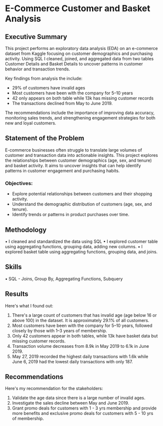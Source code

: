 # E-Commerce Customer and Basket Analysis

## **Executive Summary**
This project performs an exploratory data analysis (EDA) on an e-commerce dataset from Kaggle focusing on customer demographics and purchasing activity. Using SQL I cleaned, joined, and aggregated data from two tables Customer Details and Basket Details to uncover patterns in customer behavior and transaction trends. 

Key findings from analysis the include: 
- 29% of customers have invalid ages
- Most customers have been with the company for 5–10 years 
- 42 only appears on both table while 13k has missing customer records
- The transactions declined from May to June 2019. 

The recommendations include the importance of improving data accuracy, monitoring sales trends, and strengthening engagement strategies for both new and loyal customers. 

## **Statement of the Problem**
E-commerce businesses often struggle to translate large volumes of customer and transaction data into actionable insights.  This project explores the relationships between customer demographics (age, sex, and tenure) and basket activity. It aims to uncover insights that can help identify patterns in customer engagement and purchasing habits. 

### **Objectives:**
* Explore potential relationships between customers and their shopping activity. 
* Understand the demographic distribution of customers (age, sex, and tenure). 
* Identify trends or patterns in product purchases over time. 

## **Methodology**
• I cleaned and standardized the data using SQL
• I explored customer table using aggregating functions, grouping data, adding new columns.
• I explored basket table using aggregating functions, grouping data, and joins.

## **Skills**
• SQL - Joins, Group By, Aggregating Functions, Subquery

## **Results**
Here's what I found out:
1. There's a large count of customers that has invalid age (age below 16 or above 100) in the dataset. It is approximately 29.1% of all customers. 
2. Most customers have been with the company for 5–10 years, followed closely by those with 1–3 years of membership. 
3. Only 42 customers appear in both tables, while 13k have basket data but missing customer records. 
4. Transaction volume decreases from 8.9k in May 2019 to 6.1k in June 2019. 
5. May 27, 2019 recorded the highest daily transactions with 1.6k while June 6, 2019 had the lowest daily transactions with only 187. 

## **Recommendations**
Here's my recommendation for the stakeholders:
1. Validate the age data since there is a large number of invalid ages.
2. Investigate the sales decline between May and June 2019.
3. Grant promo deals for customers with 1 - 3 yrs membership and provide more benefits and exclusive promo deals for customers with 5 - 10 yrs of membership.
